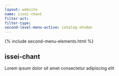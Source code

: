 ```yaml
---
layout: website
name: issei-chant 
filter-act: 
filter-type: 
second-level-menu-active: catalog-shodan
---
```


{% include second-menu-elements.html %}

<main class="page-content">
  <div class="text-container">
    <h2>issei-chant</h2>
    <p>Lorem ipsum dolor sit amet consectetur adipiscing elit</p>
  </div>
</main>
